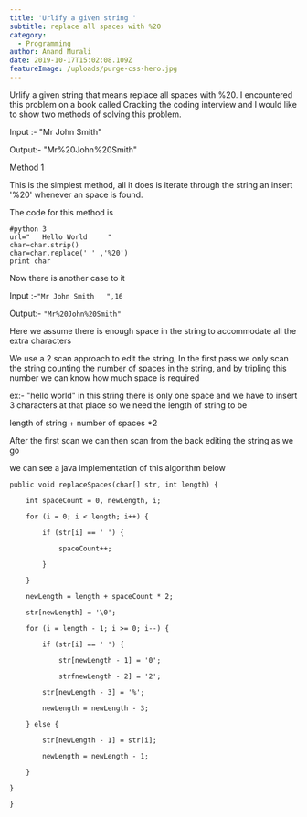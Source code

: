 ```yaml
---
title: 'Urlify a given string '
subtitle: replace all spaces with %20
category:
  - Programming
author: Anand Murali
date: 2019-10-17T15:02:08.109Z
featureImage: /uploads/purge-css-hero.jpg
---
```

Urlify a given string that means replace all spaces with %20. I encountered this problem on a book called Cracking the coding interview and I would like to show two methods of solving this problem.

Input :- "Mr John Smith"

Output:-  "Mr%20John%20Smith"

Method 1

This is the simplest method, all it does is iterate through the string an insert '%20' whenever an space is found.

The code for this method is 

`#python 3`\
`url="   Hello World     "`\
`char=char.strip()`\
`char=char.replace(' ' ,'%20')`\
`print char`

Now there is another case to it

Input :-`"Mr John Smith   ",16`

Output:- `"Mr%20John%20Smith"`

Here we assume there is enough space in the string to accommodate all the extra characters

We use a 2 scan approach to edit the string, In the first pass we only scan the string counting the number of spaces in the string, and by tripling this number we can know how much space is required

ex:-  "hello world" in this string there is only one space and we have to insert 3 characters at that place so we need the length of string to be

length of string + number of spaces *2 

After the first scan we can then scan from the back editing the string as we go

we can see a java implementation of this algorithm below

```
public void replaceSpaces(char[] str, int length) {
```

```
    int spaceCount = 0, newLength, i;
```

```
    for (i = 0; i < length; i++) {
```

```
        if (str[i] == ' ') {
```

```
            spaceCount++;
```

```
        }
```

```
    }
```

```
    newLength = length + spaceCount * 2;
```

```
    str[newLength] = '\0';
```

```
    for (i = length - 1; i >= 0; i--) {
```

```
        if (str[i] == ' ') {
```

```
            str[newLength - 1] = '0';
```

```
            strfnewLength - 2] = '2';
```

```
        str[newLength - 3] = '%';
```

```
        newLength = newLength - 3;
```

```
    } else {
```

```
        str[newLength - 1] = str[i];
```

```
        newLength = newLength - 1;
```

```
    }
```

```
}
```

```
}
```
